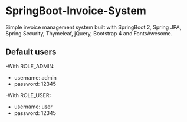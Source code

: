 # SpringBoot-Invoice-System
Simple invoice management system built with SpringBoot 2, Spring JPA, Spring Security, Thymeleaf, jQuery, Bootstrap 4 and FontsAwesome.

## Default users

-With ROLE_ADMIN:
* username: admin
* password: 12345

-With ROLE_USER:
* username: user
* password: 12345
